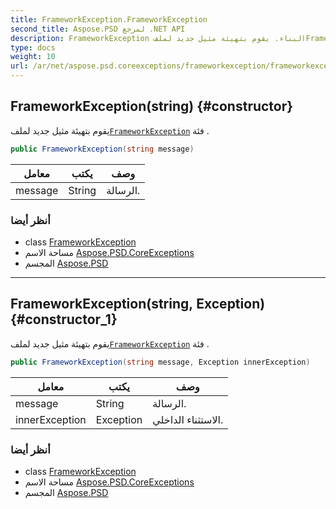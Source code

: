 ```yaml
---
title: FrameworkException.FrameworkException
second_title: Aspose.PSD لمرجع .NET API
description: FrameworkException البناء. يقوم بتهيئة مثيل جديد لملفFrameworkException فئة .
type: docs
weight: 10
url: /ar/net/aspose.psd.coreexceptions/frameworkexception/frameworkexception/
---
```

## FrameworkException(string) {#constructor}

يقوم بتهيئة مثيل جديد لملف[`FrameworkException`](../) فئة .

```csharp
public FrameworkException(string message)
```

| معامل | يكتب | وصف |
| --- | --- | --- |
| message | String | الرسالة. |

### أنظر أيضا

* class [FrameworkException](../)
* مساحة الاسم [Aspose.PSD.CoreExceptions](../../frameworkexception/)
* المجسم [Aspose.PSD](../../../)

---

## FrameworkException(string, Exception) {#constructor_1}

يقوم بتهيئة مثيل جديد لملف[`FrameworkException`](../) فئة .

```csharp
public FrameworkException(string message, Exception innerException)
```

| معامل | يكتب | وصف |
| --- | --- | --- |
| message | String | الرسالة. |
| innerException | Exception | الاستثناء الداخلي. |

### أنظر أيضا

* class [FrameworkException](../)
* مساحة الاسم [Aspose.PSD.CoreExceptions](../../frameworkexception/)
* المجسم [Aspose.PSD](../../../)


